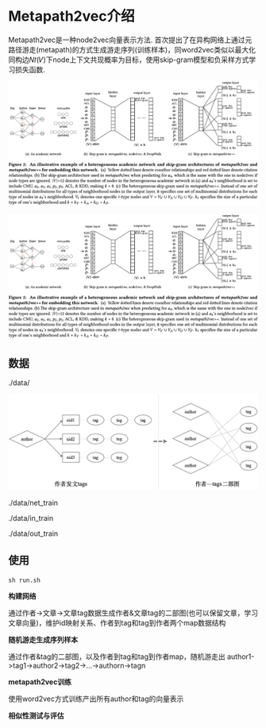 # Metapath2vec介绍

Metapath2vec是一种node2vec向量表示方法. 首次提出了在异构网络上通过元路径游走(metapath)的方式生成游走序列(训练样本)，同word2vec类似以最大化同构边𝑁𝑡(𝑉)下node上下文共现概率为目标，使用skip-gram模型和负采样方式学习损失函数.

![matepath2vec](./docs/img/matepath2vec.png)
<p align="center">
 <img src="docs/img/matepath2vec.png" alt="matepath2vec" />
</p>

## 数据
./data/
<p align="center">
 <img src="docs/img/data.png" alt="data" />
</p>

./data/net_train

./data/in_train

./data/out_train

## 使用
```
sh run.sh
```
**构建网络**

通过作者->文章->文章tag数据生成作者&文章tag的二部图(也可以保留文章，学习文章向量)，维护id映射关系、作者到tag和tag到作者两个map数据结构

**随机游走生成序列样本**

通过作者&tag的二部图，以及作者到tag和tag到作者map，随机游走出 author1->tag1->author2->tag2->...->authorn->tagn

**metapath2vec训练**

使用word2vec方式训练产出所有author和tag的向量表示

**相似性测试与评估**

